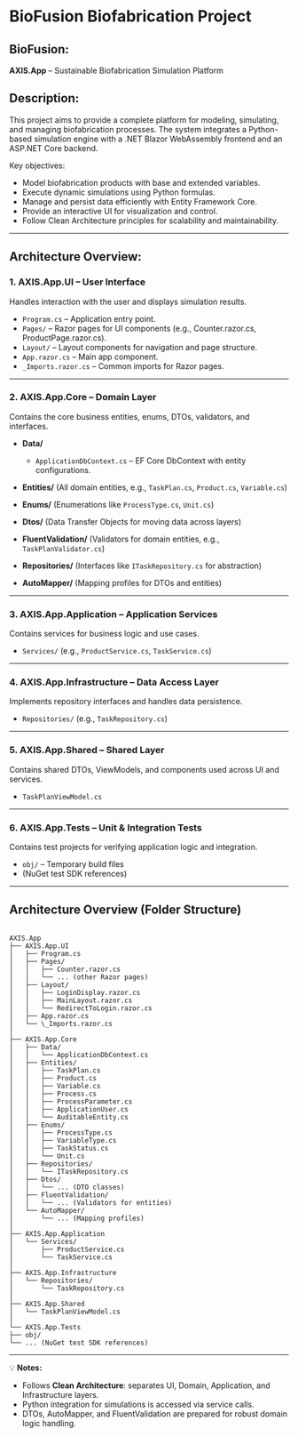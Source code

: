 # **BioFusion Biofabrication Project**

## **BioFusion:**

**AXIS.App** – Sustainable Biofabrication Simulation Platform

## **Description:**

This project aims to provide a complete platform for modeling, simulating, and managing biofabrication processes. The system integrates a Python-based simulation engine with a .NET Blazor WebAssembly frontend and an ASP.NET Core backend.

Key objectives:

* Model biofabrication products with base and extended variables.
* Execute dynamic simulations using Python formulas.
* Manage and persist data efficiently with Entity Framework Core.
* Provide an interactive UI for visualization and control.
* Follow Clean Architecture principles for scalability and maintainability.

---

## **Architecture Overview:**

### **1. AXIS.App.UI** – User Interface

Handles interaction with the user and displays simulation results.

* `Program.cs` – Application entry point.
* `Pages/` – Razor pages for UI components (e.g., Counter.razor.cs, ProductPage.razor.cs).
* `Layout/` – Layout components for navigation and page structure.
* `App.razor.cs` – Main app component.
* `_Imports.razor.cs` – Common imports for Razor pages.

---

### **2. AXIS.App.Core** – Domain Layer

Contains the core business entities, enums, DTOs, validators, and interfaces.

* **Data/**

  * `ApplicationDbContext.cs` – EF Core DbContext with entity configurations.
* **Entities/**
  (All domain entities, e.g., `TaskPlan.cs`, `Product.cs`, `Variable.cs`)
* **Enums/**
  (Enumerations like `ProcessType.cs`, `Unit.cs`)
* **Dtos/**
  (Data Transfer Objects for moving data across layers)
* **FluentValidation/**
  (Validators for domain entities, e.g., `TaskPlanValidator.cs`)
* **Repositories/**
  (Interfaces like `ITaskRepository.cs` for abstraction)
* **AutoMapper/**
  (Mapping profiles for DTOs and entities)

---

### **3. AXIS.App.Application** – Application Services

Contains services for business logic and use cases.

* `Services/`
  (e.g., `ProductService.cs`, `TaskService.cs`)

---

### **4. AXIS.App.Infrastructure** – Data Access Layer

Implements repository interfaces and handles data persistence.

* `Repositories/`
  (e.g., `TaskRepository.cs`)

---

### **5. AXIS.App.Shared** – Shared Layer

Contains shared DTOs, ViewModels, and components used across UI and services.

* `TaskPlanViewModel.cs`

---

### **6. AXIS.App.Tests** – Unit & Integration Tests

Contains test projects for verifying application logic and integration.

* `obj/` – Temporary build files
* (NuGet test SDK references)

---

## **Architecture Overview (Folder Structure)**

```

AXIS.App
├── AXIS.App.UI
│   ├── Program.cs
│   ├── Pages/
│   │   ├── Counter.razor.cs
│   │   └── ... (other Razor pages)
│   ├── Layout/
│   │   ├── LoginDisplay.razor.cs
│   │   ├── MainLayout.razor.cs
│   │   └── RedirectToLogin.razor.cs
│   ├── App.razor.cs
│   └── \_Imports.razor.cs
│
├── AXIS.App.Core
│   ├── Data/
│   │   └── ApplicationDbContext.cs
│   ├── Entities/
│   │   ├── TaskPlan.cs
│   │   ├── Product.cs
│   │   ├── Variable.cs
│   │   ├── Process.cs
│   │   ├── ProcessParameter.cs
│   │   ├── ApplicationUser.cs
│   │   └── AuditableEntity.cs
│   ├── Enums/
│   │   ├── ProcessType.cs
│   │   ├── VariableType.cs
│   │   ├── TaskStatus.cs
│   │   └── Unit.cs
│   ├── Repositories/
│   │   └── ITaskRepository.cs
│   ├── Dtos/
│   │   └── ... (DTO classes)
│   ├── FluentValidation/
│   │   └── ... (Validators for entities)
│   └── AutoMapper/
│       └── ... (Mapping profiles)
│
├── AXIS.App.Application
│   └── Services/
│       ├── ProductService.cs
│       └── TaskService.cs
│
├── AXIS.App.Infrastructure
│   └── Repositories/
│       └── TaskRepository.cs
│
├── AXIS.App.Shared
│   └── TaskPlanViewModel.cs
│
└── AXIS.App.Tests
├── obj/
└── ... (NuGet test SDK references)

```

---

💡 **Notes:**
- Follows **Clean Architecture**: separates UI, Domain, Application, and Infrastructure layers.  
- Python integration for simulations is accessed via service calls.  
- DTOs, AutoMapper, and FluentValidation are prepared for robust domain logic handling.  



